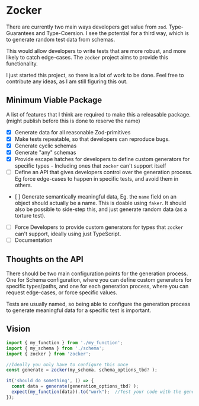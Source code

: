 # Zocker

There are currently two main ways developers get value from `zod`. Type-Guarantees and Type-Coersion. I see the potential for a third way, which is to generate random test data from schemas.

This would allow developers to write tests that are more robust, and more likely to catch edge-cases. The `zocker` project aims to provide this functionality.

I just started this project, so there is a lot of work to be done. Feel free to contribute any ideas, as I am still figuring this out.

## Minimum Viable Package

A list of features that I think are required to make this a releasable package. (might publish before this is done to reserve the name)

- [x] Generate data for all reasonable Zod-primitives
- [x] Make tests repeatable, so that developers can reproduce bugs.
- [x] Generate cyclic schemas
- [x] Generate "any" schemas
- [x] Provide escape hatches for developers to define custom generators for specific types - Including ones that `zocker` can't support itself
- [ ] Define an API that gives developers control over the generation process. Eg force edge-cases to happen in specific tests, and avoid them in others.
- [ ] Generate semantically meaningful data, Eg. the `name` field on an object should actually be a name. This is doable using `faker`. It should also be possible to side-step this, and just generate random data (as a torture test).
- [ ] Force Developers to provide custom generators for types that `zocker` can't support, ideally using just TypeScript.
- [ ] Documentation

## Thoughts on the API

There should be two main configuration points for the generation process.
One for Schema configuration, where you can define custom generators for specific types/paths, and one for each generation process, where you can request edge-cases, or force specific values.

Tests are usually named, so being able to configure the generation process to generate meaningful data for a specific test is important.

## Vision

```ts
import { my_function } from './my_function';
import { my_schema } from './schema';
import { zocker } from 'zocker';

//Ideally you only have to configure this once
const generate = zocker(my_schema, schema_options_tbd? );

it('should do something', () => {
  const data = generate(generation_options_tbd? );
  expect(my_function(data)).to("work");	 //Test your code with the generated data
});
```
